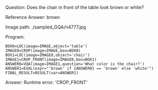 Question: Does the chair in front of the table look brown or white?

Reference Answer: brown

Image path: ./sampled_GQA/n4777.jpg

Program:

```
BOX0=LOC(image=IMAGE,object='table')
IMAGE0=CROP(image=IMAGE,box=BOX0)
BOX1=LOC(image=IMAGE0,object='chair')
IMAGE1=CROP_FRONT(image=IMAGE0,box=BOX1)
ANSWER0=VQA(image=IMAGE1,question='What color is the chair?')
ANSWER1=EVAL(expr="'brown' if {ANSWER0} == 'brown' else 'white'")
FINAL_RESULT=RESULT(var=ANSWER1)
```
Answer: Runtime error: 'CROP_FRONT'

